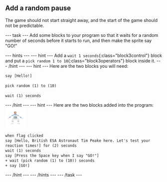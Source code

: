## Add a random pause

The game should not start straight away, and the start of the game should not be predictable.

--- task ---
Add some blocks to your program so that it waits for a random number of seconds before it starts to run, and then make the sprite say "GO!"

--- hints --- --- hint ---
Add a `wait 1 seconds`{:class="block3control"} block and put a `pick random 1 to 10`{:class="block3operators"} block inside it.
--- /hint --- --- hint ---
Here are the two blocks you will need:

```blocks3
say [Hello!]

pick random (1) to (10)

wait (1) seconds
```
--- /hint --- --- hint ---
Here are the two blocks added into the program:
![astronaut sprite](images/astro-sprite.png)
```blocks3
when flag clicked
say [Hello, British ESA Astronaut Tim Peake here. Let's test your reaction times!] for (2) seconds
wait (1) seconds
say [Press the Space key when I say "GO!"]
+ wait (pick random (1) to (10)) seconds
+ say [GO!]
```
--- /hint --- --- /hints ---
--- /task ---


